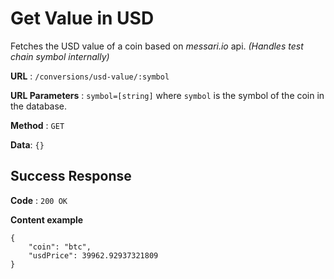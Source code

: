 # Get Value in USD

Fetches the USD value of a coin based on *messari.io* api. *(Handles test chain symbol internally)*

**URL** : `/conversions/usd-value/:symbol`

**URL Parameters** : `symbol=[string]` where `symbol` is the symbol of the coin in the database.

**Method** : `GET`

**Data**: `{}`

## Success Response

**Code** : `200 OK`

**Content example**

```text
{
    "coin": "btc",
    "usdPrice": 39962.92937321809
}
```